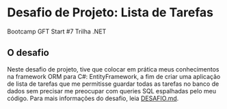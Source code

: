 # Desafio de Projeto: Lista de Tarefas

Bootcamp GFT Start #7 Trilha .NET

## O desafio

Neste desafio de projeto, tive que colocar em prática meus conhecimentos
na framework ORM para C#: EntityFramework, a fim de criar uma aplicação
de lista de tarefas que me permitisse guardar todas as tarefas no banco
de dados sem precisar me preocupar com queries SQL espalhadas pelo meu
código. Para mais informações do desafio, leia [DESAFIO.md](DESAFIO.md).